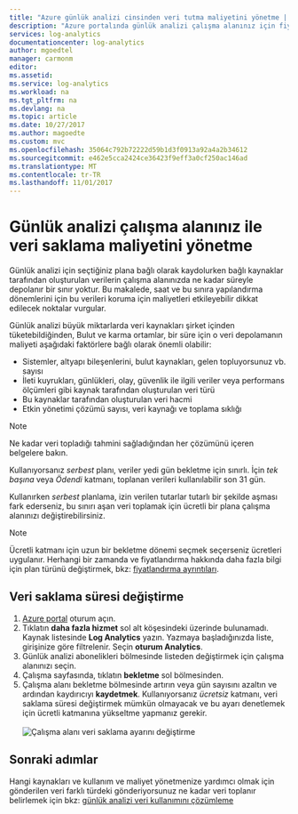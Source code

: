 ```yaml
---
title: "Azure günlük analizi cinsinden veri tutma maliyetini yönetme | Microsoft Docs"
description: "Azure portalında günlük analizi çalışma alanınız için fiyatlandırma planı ve veri bekletme ilkesi değiştirmeyi öğrenin."
services: log-analytics
documentationcenter: log-analytics
author: mgoedtel
manager: carmonm
editor: 
ms.assetid: 
ms.service: log-analytics
ms.workload: na
ms.tgt_pltfrm: na
ms.devlang: na
ms.topic: article
ms.date: 10/27/2017
ms.author: magoedte
ms.custom: mvc
ms.openlocfilehash: 35064c792b72222d59b1d3f0913a92a4a2b34612
ms.sourcegitcommit: e462e5cca2424ce36423f9eff3a0cf250ac146ad
ms.translationtype: MT
ms.contentlocale: tr-TR
ms.lasthandoff: 11/01/2017
---
```

# <a name="manage-cost-of-data-retention-with-your-log-analytics-workspace"></a>Günlük analizi çalışma alanınız ile veri saklama maliyetini yönetme
Günlük analizi için seçtiğiniz plana bağlı olarak kaydolurken bağlı kaynaklar tarafından oluşturulan verilerin çalışma alanınızda ne kadar süreyle depolanır bir sınır yoktur.  Bu makalede, saat ve bu sınıra yapılandırma dönemlerini için bu verileri koruma için maliyetleri etkileyebilir dikkat edilecek noktalar vurgular.   

Günlük analizi büyük miktarlarda veri kaynakları şirket içinden tüketebildiğinden, Bulut ve karma ortamlar, bir süre için o veri depolamanın maliyeti aşağıdaki faktörlere bağlı olarak önemli olabilir:

* Sistemler, altyapı bileşenlerini, bulut kaynakları, gelen topluyorsunuz vb. sayısı
* İleti kuyrukları, günlükleri, olay, güvenlik ile ilgili veriler veya performans ölçümleri gibi kaynak tarafından oluşturulan veri türü
* Bu kaynaklar tarafından oluşturulan veri hacmi 
* Etkin yönetimi çözümü sayısı, veri kaynağı ve toplama sıklığı

> [!NOTE]
> Ne kadar veri topladığı tahmini sağladığından her çözümünü içeren belgelere bakın.   

Kullanıyorsanız *serbest* planı, veriler yedi gün bekletme için sınırlı.  İçin *tek başına* veya *Ödendi* katmanı, toplanan verileri kullanılabilir son 31 gün.  

Kullanırken *serbest* planlama, izin verilen tutarlar tutarlı bir şekilde aşması fark ederseniz, bu sınırı aşan veri toplamak için ücretli bir plana çalışma alanınızı değiştirebilirsiniz. 

> [!NOTE]
> Ücretli katmanı için uzun bir bekletme dönemi seçmek seçerseniz ücretleri uygulanır. Herhangi bir zamanda ve fiyatlandırma hakkında daha fazla bilgi için plan türünü değiştirmek, bkz: [fiyatlandırma ayrıntıları](https://azure.microsoft.com/pricing/details/log-analytics/). 

## <a name="change-the-data-retention-period"></a>Veri saklama süresi değiştirme 

1. [Azure portal](http://portal.azure.com) oturum açın. 
2. Tıklatın **daha fazla hizmet** sol alt köşesindeki üzerinde bulunamadı. Kaynak listesinde **Log Analytics** yazın. Yazmaya başladığınızda liste, girişinize göre filtrelenir. Seçin **oturum Analytics**.
3. Günlük analizi abonelikleri bölmesinde listeden değiştirmek için çalışma alanınızı seçin.
4. Çalışma sayfasında, tıklatın **bekletme** sol bölmesinden.
5. Çalışma alanı bekletme bölmesinde artırın veya gün sayısını azaltın ve ardından kaydırıcıyı **kaydetmek**.  Kullanıyorsanız *ücretsiz* katmanı, veri saklama süresi değiştirmek mümkün olmayacak ve bu ayarı denetlemek için ücretli katmanına yükseltme yapmanız gerekir.<br><br> ![Çalışma alanı veri saklama ayarını değiştirme](media/log-analytics-manage-cost/manage-cost-change-retention.png)

## <a name="next-steps"></a>Sonraki adımlar  

Hangi kaynakları ve kullanım ve maliyet yönetmenize yardımcı olmak için gönderilen veri farklı türdeki gönderiyorsunuz ne kadar veri toplanır belirlemek için bkz: [günlük analizi veri kullanımını çözümleme](log-analytics-usage.md)